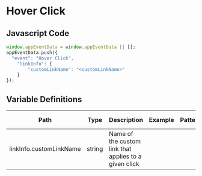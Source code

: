 # Hover Click

### 

## Javascript Code
```js
window.appEventData = window.appEventData || [];
appEventData.push({
  "event": "Hover Click",
    "linkInfo": {
        "customLinkName": "<customLinkName>"
    }
});
```

## Variable Definitions

|Path|Type|Description|Example|Pattern|Min Length|Max Length|Minimum|Maximum|Multiple Of|
| --- | --- | --- | --- | --- | --- | --- | --- | --- | --- |
|linkInfo.customLinkName|string|Name of the custom link that applies to a given click||||||||




